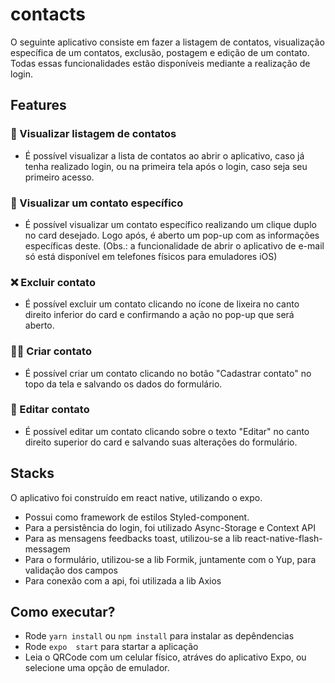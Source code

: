 # contacts

O seguinte aplicativo consiste em fazer a listagem de contatos, visualização específica de um contatos, exclusão, postagem e edição de um contato. Todas essas funcionalidades estão disponíveis mediante a realização de login.


## Features

  ### 🔎 Visualizar listagem de contatos
  - É possível visualizar a lista de contatos ao abrir o aplicativo, caso já tenha realizado login, ou na primeira tela após o login, caso seja seu primeiro acesso.
  
  ### 🔎 Visualizar um contato específico
  - É possível visualizar um contato específico realizando um clique duplo no card desejado. Logo após, é aberto um pop-up com as informações específicas deste. (Obs.: a funcionalidade de abrir o aplicativo de e-mail só está disponível em telefones físicos para emuladores iOS)

  ### ❌ Excluir contato
  - É possível excluir um contato clicando no ícone de lixeira no canto direito inferior do card e confirmando a ação no pop-up que será aberto.

  ### ✍🏽 Criar contato
  - É possível criar um contato clicando no botão "Cadastrar contato" no topo da tela e salvando os dados do formulário.


  ### 📝 Editar contato
  - É possível editar um contato clicando sobre o texto "Editar" no canto direito superior do card e salvando suas alterações do formulário.


## Stacks
  O aplicativo foi construído em react native, utilizando o expo.
  - Possui como framework de estilos Styled-component.
  - Para a persistência do login, foi utilizado Async-Storage e Context API
  - Para as mensagens feedbacks toast, utilizou-se a lib react-native-flash-messagem
  - Para o formulário, utilizou-se a lib Formik, juntamente com o Yup, para validação dos campos
  - Para conexão com a api, foi utilizada a lib Axios


## Como executar?
  - Rode `yarn install` ou `npm install` para instalar as depêndencias
  - Rode `expo  start` para startar a aplicação
  - Leia o QRCode com um celular físico, atráves do aplicativo Expo, ou selecione uma opção de emulador.
